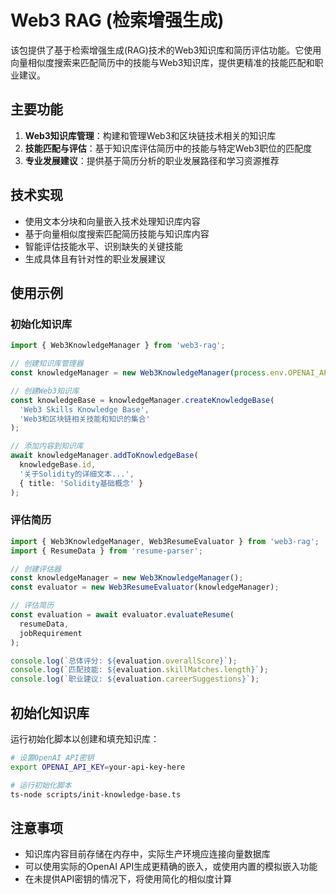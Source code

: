 # Web3 RAG (检索增强生成)

该包提供了基于检索增强生成(RAG)技术的Web3知识库和简历评估功能。它使用向量相似度搜索来匹配简历中的技能与Web3知识库，提供更精准的技能匹配和职业建议。

## 主要功能

1. **Web3知识库管理**：构建和管理Web3和区块链技术相关的知识库
2. **技能匹配与评估**：基于知识库评估简历中的技能与特定Web3职位的匹配度
3. **专业发展建议**：提供基于简历分析的职业发展路径和学习资源推荐

## 技术实现

- 使用文本分块和向量嵌入技术处理知识库内容
- 基于向量相似度搜索匹配简历技能与知识库内容
- 智能评估技能水平、识别缺失的关键技能
- 生成具体且有针对性的职业发展建议

## 使用示例

### 初始化知识库

```typescript
import { Web3KnowledgeManager } from 'web3-rag';

// 创建知识库管理器
const knowledgeManager = new Web3KnowledgeManager(process.env.OPENAI_API_KEY);

// 创建Web3知识库
const knowledgeBase = knowledgeManager.createKnowledgeBase(
  'Web3 Skills Knowledge Base',
  'Web3和区块链相关技能和知识的集合'
);

// 添加内容到知识库
await knowledgeManager.addToKnowledgeBase(
  knowledgeBase.id, 
  '关于Solidity的详细文本...',
  { title: 'Solidity基础概念' }
);
```

### 评估简历

```typescript
import { Web3KnowledgeManager, Web3ResumeEvaluator } from 'web3-rag';
import { ResumeData } from 'resume-parser';

// 创建评估器
const knowledgeManager = new Web3KnowledgeManager();
const evaluator = new Web3ResumeEvaluator(knowledgeManager);

// 评估简历
const evaluation = await evaluator.evaluateResume(
  resumeData,
  jobRequirement
);

console.log(`总体评分: ${evaluation.overallScore}`);
console.log(`匹配技能: ${evaluation.skillMatches.length}`);
console.log(`职业建议: ${evaluation.careerSuggestions}`);
```

## 初始化知识库

运行初始化脚本以创建和填充知识库：

```bash
# 设置OpenAI API密钥
export OPENAI_API_KEY=your-api-key-here

# 运行初始化脚本
ts-node scripts/init-knowledge-base.ts
```

## 注意事项

- 知识库内容目前存储在内存中，实际生产环境应连接向量数据库
- 可以使用实际的OpenAI API生成更精确的嵌入，或使用内置的模拟嵌入功能
- 在未提供API密钥的情况下，将使用简化的相似度计算 